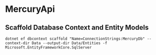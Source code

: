 # MercuryApi

## Scaffold Database Context and Entity Models
```
dotnet ef dbcontext scaffold "Name=ConnectionStrings:MercuryDb" --context-dir Data --output-dir Data/Entities -f Microsoft.EntityFrameworkCore.SqlServer
```